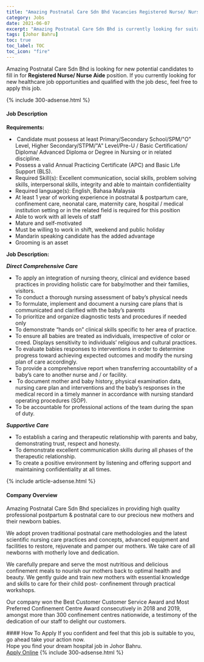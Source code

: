 ```yaml
---
title: "Amazing Postnatal Care Sdn Bhd Vacancies Registered Nurse/ Nurse Aide" 
category: Jobs 
date: 2021-06-07 
excerpt: "Amazing Postnatal Care Sdn Bhd is currently looking for suitable person to fill in the Registered Nurse/ Nurse Aide which positioned at Johor Bahru" 
tags: [Johor Bahru] 
toc: true 
toc_label: TOC 
toc_icon: "fire" 
--- 
```


<p>Amazing Postnatal Care Sdn Bhd is looking for new potential candidates to fill in for <b>Registered Nurse/ Nurse Aide</b> position. If you currently looking for new healthcare job opportunities and qualified with the job desc, feel free to apply this job.
</p>{% include 300-adsense.html %} 
<div><div><h4>Job Description</h4></div><div><div><span><div><p><strong>Requirements:</strong></p><ul><li>&#160;Candidate must possess at least Primary/Secondary School/SPM/"O" Level, Higher Secondary/STPM/"A" Level/Pre-U / Basic Certification/ Diploma/ Advanced Diploma or Degree in Nursing or in related discipline.</li><li>Possess a valid Annual Practicing Certificate (APC) and Basic Life Support (BLS).</li><li>Required Skill(s): Excellent communication, social skills, problem solving skills, interpersonal skills, integrity and able to maintain confidentiality</li><li>Required language(s): English, Bahasa Malaysia</li><li>At least 1 year of working experience in postnatal &amp; postpartum care, confinement care, neonatal care, maternity care, hospital / medical institution setting or in the related field is required for this position</li><li>Able to work with all levels of staff</li><li>Mature and self-motivated</li><li>Must be willing to work in shift, weekend and public holiday</li><li>Mandarin speaking candidate has the added advantage</li><li>Grooming is an asset</li></ul><p><strong>Job Description:</strong></p><p><strong><em>Direct Comprehensive Care</em></strong></p><ul><li>To apply an integration of nursing theory, clinical and evidence based practices in providing holistic care for baby/mother and their families, visitors.</li><li>To conduct a thorough nursing assessment of baby&#8217;s physical needs</li><li>To formulate, implement and document a nursing care plans that is communicated and clarified with the baby&#8217;s parents</li><li>To prioritize and organize diagnostic tests and procedures if needed only</li><li>To demonstrate &#8220;hands on&#8221; clinical skills specific to her area of practice.</li><li>To ensure all babies are treated as individuals, irrespective of color or creed. Displays sensitivity to individuals&#8217; religious and cultural practices.</li><li>To evaluate babies responses to interventions in order to determine progress toward achieving expected outcomes and modify the nursing plan of care accordingly.</li><li>To provide a comprehensive report when transferring accountability of a baby&#8217;s care to another nurse and / or facility.</li><li>&#160;To document mother and baby history, physical examination data, nursing care plan and interventions and the baby&#8217;s responses in the medical record in a timely manner in accordance with nursing standard operating procedures (SOP).</li><li>To be accountable for professional actions of the team during the span of duty.</li></ul><p><strong><em>Supportive Care</em></strong></p><ul><li>To establish a caring and therapeutic relationship with parents and baby, demonstrating trust, respect and honesty.</li><li>To demonstrate excellent communication skills during all phases of the therapeutic relationship.</li><li>To create a positive environment by listening and offering support and maintaining confidentiality at all times.&#160;</li></ul></div></span></div></div></div> 
{% include article-adsense.html %} 
<div><div><h4>Company Overview</h4></div><div><div><span><div><p>Amazing Postnatal Care Sdn Bhd specializes in providing high quality professional postpartum &amp; postnatal care to our precious new mothers and their newborn babies.</p><p>We adopt proven traditional postnatal care methodologies and the latest scientific nursing care practices and concepts, advanced equipment and facilities to restore, rejuvenate and pamper our mothers. We take care of all newborns with motherly love and dedication.</p><p>We carefully prepare and serve the most nutritious and delicious confinement meals to nourish our mothers back to optimal health and beauty. We gently guide and train new mothers with essential knowledge and skills to care for their child post- confinement through practical workshops.</p><p>Our company won the Best Customer Customer Service Award and Most Preferred Confinement Centre Award consecutively in 2018 and 2019, amongst more than 300 confinement centres nationwide, a testimony of the dedication of our staff to delight our customers.</p></div></span></div></div></div> 
#### How To Apply 
If you confident and feel that this job is suitable to you, go ahead take your action now. <br/> 
Hope you find your dream hospital job in Johor Bahru. <br/> 
<a href="https://www.jobstreet.com.my/en/job/registered-nurse-nurse-aide-4584159?jobId=jobstreet-my-job-4584159" class="btn btn--warning" target="_blank" rel="nofollow noopenner">Apply Online</a> 
{% include 300-adsense.html %} 